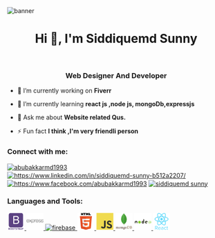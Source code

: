 <img src="https://scontent.fcgp28-1.fna.fbcdn.net/v/t1.6435-9/238859564_1770240223181065_8705709678424977143_n.jpg?_nc_cat=107&ccb=1-5&_nc_sid=e3f864&_nc_eui2=AeGQrKogU2qxpgw3G9MomoKYYnwluCUrxBFifCW4JSvEEeZ_WEu_NTnunhZy_aSLLiqL3ijMyRzhmiLHZsTfcReh&_nc_ohc=_6Cuebiw10QAX_o57e5&_nc_ht=scontent.fcgp28-1.fna&oh=25cf7637e9fe277facf80f852c4a359f&oe=61516C32" alt="banner">
<h1 align="center">Hi 👋, I'm Siddiquemd Sunny</h1><br>
<h3 align="center">Web Designer And Developer</h3>

- 🔭 I’m currently working on **Fiverr**

- 🌱 I’m currently learning **react js ,node js, mongoDb,expressjs**

- 💬 Ask me about **Website related Qus.**

- ⚡ Fun fact **I think ,I'm very friendli person**

<h3 align="left">Connect with me:</h3>
<p align="left">
<a href="https://twitter.com/abubakkarmd1993" target="blank"><img align="center" src="https://raw.githubusercontent.com/rahuldkjain/github-profile-readme-generator/master/src/images/icons/Social/twitter.svg" alt="abubakkarmd1993" height="30" width="40" /></a>
<a href="https://linkedin.com/in/https://www.linkedin.com/in/siddiquemd-sunny-b512a2207/" target="blank"><img align="center" src="https://raw.githubusercontent.com/rahuldkjain/github-profile-readme-generator/master/src/images/icons/Social/linked-in-alt.svg" alt="https://www.linkedin.com/in/siddiquemd-sunny-b512a2207/" height="30" width="40" /></a>
<a href="https://fb.com/https://www.facebook.com/abubakkarmd1993" target="blank"><img align="center" src="https://raw.githubusercontent.com/rahuldkjain/github-profile-readme-generator/master/src/images/icons/Social/facebook.svg" alt="https://www.facebook.com/abubakkarmd1993" height="30" width="40" /></a>
<a href="https://www.youtube.com/c/siddiquemd sunny" target="blank"><img align="center" src="https://raw.githubusercontent.com/rahuldkjain/github-profile-readme-generator/master/src/images/icons/Social/youtube.svg" alt="siddiquemd sunny" height="30" width="40" /></a>
</p>

<h3 align="left">Languages and Tools:</h3>
<p align="left"> <a href="https://getbootstrap.com" target="_blank"> <img src="https://raw.githubusercontent.com/devicons/devicon/master/icons/bootstrap/bootstrap-plain-wordmark.svg" alt="bootstrap" width="40" height="40"/> </a> <a href="https://expressjs.com" target="_blank"> <img src="https://raw.githubusercontent.com/devicons/devicon/master/icons/express/express-original-wordmark.svg" alt="express" width="40" height="40"/> </a> <a href="https://firebase.google.com/" target="_blank"> <img src="https://www.vectorlogo.zone/logos/firebase/firebase-icon.svg" alt="firebase" width="40" height="40"/> </a> <a href="https://www.w3.org/html/" target="_blank"> <img src="https://raw.githubusercontent.com/devicons/devicon/master/icons/html5/html5-original-wordmark.svg" alt="html5" width="40" height="40"/> </a> <a href="https://developer.mozilla.org/en-US/docs/Web/JavaScript" target="_blank"> <img src="https://raw.githubusercontent.com/devicons/devicon/master/icons/javascript/javascript-original.svg" alt="javascript" width="40" height="40"/> </a> <a href="https://www.mongodb.com/" target="_blank"> <img src="https://raw.githubusercontent.com/devicons/devicon/master/icons/mongodb/mongodb-original-wordmark.svg" alt="mongodb" width="40" height="40"/> </a> <a href="https://nodejs.org" target="_blank"> <img src="https://raw.githubusercontent.com/devicons/devicon/master/icons/nodejs/nodejs-original-wordmark.svg" alt="nodejs" width="40" height="40"/> </a> <a href="https://reactjs.org/" target="_blank"> <img src="https://raw.githubusercontent.com/devicons/devicon/master/icons/react/react-original-wordmark.svg" alt="react" width="40" height="40"/> </a> </p>


